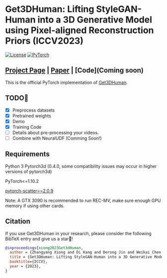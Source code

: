 # Get3DHuman: Lifting StyleGAN-Human into a 3D Generative Model using Pixel-aligned Reconstruction Priors (ICCV2023)
[![License](https://img.shields.io/badge/License-Apache_2.0-blue.svg)](https://opensource.org/licenses/Apache-2.0) 
<a href="https://pytorch.org/get-started/locally/"><img alt="PyTorch" src="https://img.shields.io/badge/PyTorch-ee4c2c?logo=pytorch&logoColor=white"></a>

## [Project Page](  ) | [Paper](https://arxiv.org/abs/2302.01162) | [Code](Coming soon)

This is the official PyTorch implementation of [Get3DHuman]().


## TODO:triangular_flag_on_post:

- [x] Preprocess datasets
- [x] Pretrained weights
- [x] Demo
- [x] Training Code
- [ ] Details about pre-processing your videos.
- [ ] Combine with NeuralUDF (Comming Soon!)

## Requirements

Python 3
Pytorch3d (0.4.0, some compatibility issues may occur in higher versions of pytorch3d)

PyTorch<=1.10.2

[pytorch-scatter==2.0.9](https://github.com/rusty1s/pytorch_scatter)

Note: A GTX 3090 is recommended to run REC-MV, make sure enough GPU memory if using other cards.



 
## Citation 
If you use Get3DHuman in your research, please consider the following BibTeX entry and give us a star🌟!

```bibtex
@inproceedings{xiong2023Get3dHuman,
  author = {Zhangyang Xiong and Di Kang and Derong Jin and Weikai Chen and Linchao Bao and Shuguang Cui and Xiaoguang Han},  
  title = {Get3DHuman: Lifting StyleGAN-Human into a 3D Generative Model using Pixel-aligned Reconstruction Priors},
  booktitle={ICCV},
  year = {2023},
}


